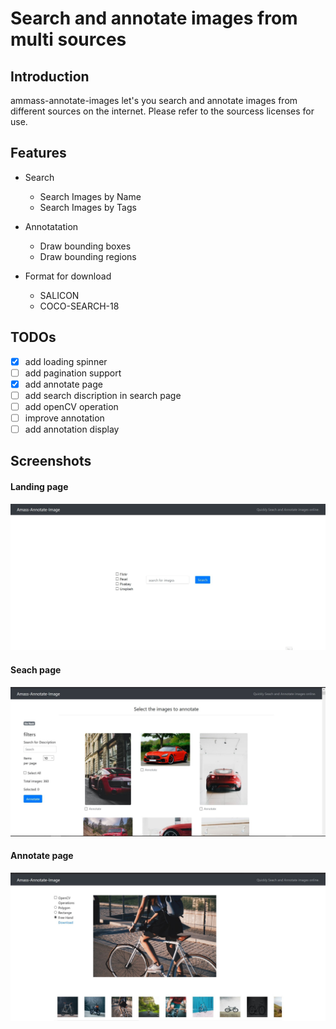 # Search and annotate images from multi sources
## Introduction
ammass-annotate-images let's you search and annotate images from different sources on the internet. Please refer to the sourcess licenses for use.

## Features

- Search
    - Search Images by Name
    - Search Images by Tags

- Annotatation
    - Draw bounding boxes
    - Draw bounding regions

- Format for download
    - SALICON
    - COCO-SEARCH-18

## TODOs
- [X] add loading spinner
- [ ] add pagination support
- [X] add annotate page
- [ ] add search discription in search page
- [ ] add openCV operation
- [ ] improve annotation
- [ ] add annotation display
## Screenshots

#### Landing page
![Landing Page](/demo/mainwindow.jpg)
#### Seach page
![Search Page](/demo/searchWindow.jpg)
#### Annotate page
![Annotate Page](demo/annotate.jpg)


